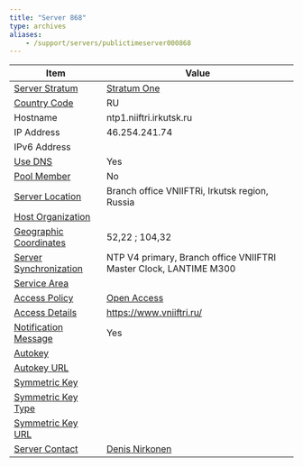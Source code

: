 ```yaml
---
title: "Server 868"
type: archives
aliases:
    - /support/servers/publictimeserver000868
---
```


| Item | Value |
| ----- | ----- |
| [Server Stratum](/support/servers/serverstratum) | [Stratum One](/support/servers/stratumonetimeservers) |
| [Country Code](/support/servers/countrycode) | RU |
| Hostname |  ntp1.niiftri.irkutsk.ru |
| IP Address |  46.254.241.74 |
| IPv6 Address | |
| [Use DNS](/support/servers/usedns) | Yes |
| [Pool Member](/support/servers/poolmember) | No |
| [Server Location](/support/servers/serverlocation) |   Branch office VNIIFTRi, Irkutsk region, Russia   |
| [Host Organization](/support/servers/hostorganization) | |
| [ Geographic Coordinates](/support/servers/geographiccoordinates) |  52,22 ; 104,32 |
| [Server Synchronization](/support/servers/serversynchronization) |   NTP V4 primary, Branch office VNIIFTRI Master Clock, LANTIME M300  |
| [Service Area](/support/servers/servicearea) | |
| [Access Policy](/support/servers/accesspolicy) | [Open Access](/support/servers/openaccess) |
| [Access Details](/support/servers/accessdetails) | https://www.vniiftri.ru/ |
| [Notification Message](/support/servers/notificationmessage) | Yes |
| [Autokey](/support/servers/autokey) |  |
| [Autokey URL](/support/servers/autokeyurl) | |
| [Symmetric Key](/support/servers/symmetrickey) |  |
| [Symmetric Key Type](/support/servers/symmetrickeytype) | |
| [Symmetric Key URL](/support/servers/symmetrickeyurl) | |
| [Server Contact](/support/servers/servercontact) | [Denis Nirkonen](mailto:nirk@niiftri.irkutsk.ru) |